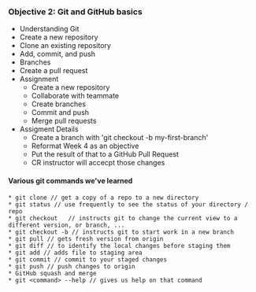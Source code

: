 ### Objective 2: Git and GitHub basics
- Understanding Git
- Create a new repository
- Clone an existing repository
- Add, commit, and push
- Branches
- Create a pull request
- Assignment
	* Create a new repository
	* Collaborate with teammate
	* Create branches
	* Commit and push
	* Merge pull requests
- Assigment Details
	* Create a branch with 'git checkout -b my-first-branch'
	* Reformat Week 4 as an objective
	* Put the result of that to a GitHub Pull Request
	* CR instructor will accecpt those changes
	
#### Various git commands we've learned
	* git clone // get a copy of a repo to a new directory
	* git status // use frequently to see the status of your directory / repo
	* git checkout   // instructs git to change the current view to a different version, or branch, ...
	* git checkout -b // instructs git to start work in a new branch
	* git pull // gets fresh version from origin
	* git diff // to identify the local changes before staging them
	* git add // adds file to staging area
	* git commit // commit to your staged changes
	* git push // push changes to origin
	* GitHub squash and merge
	* git <command> --help // gives us help on that command